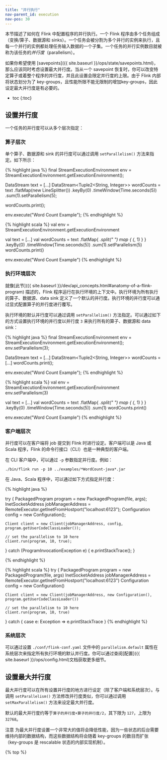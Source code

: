 ```yaml
---
title: "并行执行"
nav-parent_id: execution
nav-pos: 30
---
```

<!--
Licensed to the Apache Software Foundation (ASF) under one
or more contributor license agreements.  See the NOTICE file
distributed with this work for additional information
regarding copyright ownership.  The ASF licenses this file
to you under the Apache License, Version 2.0 (the
"License"); you may not use this file except in compliance
with the License.  You may obtain a copy of the License at

  http://www.apache.org/licenses/LICENSE-2.0

Unless required by applicable law or agreed to in writing,
software distributed under the License is distributed on an
"AS IS" BASIS, WITHOUT WARRANTIES OR CONDITIONS OF ANY
KIND, either express or implied.  See the License for the
specific language governing permissions and limitations
under the License.
-->

本节描述了如何在 Flink 中配置程序的并行执行。一个 Flink 程序由多个任务组成（变换/算子、数据源和 sinks）。一个任务会被分割为多个并行的实例来执行，且每一个并行的实例都处理任务输入数据的一个子集。一个任务的并行实例数目就被称为该任务的*并行度*（parallelism）。

如果你希望使用 [savepoints]({{ site.baseurl }}/ops/state/savepoints.html)，那么应该同时考虑设置最大并行度。当从一个 savepoint 恢复时，你可以改变特定算子或着整个程序的并行度，并且此设置会限定并行度的上限。由于 Flink 内部将状态划分为了 key-groups，且性能所限不能无限制的增加key-groups，因此设定最大并行度是有必要的。

* toc
{:toc}

## 设置并行度

一个任务的并行度可以从多个层次指定：

### 算子层次

单个算子、数据源和 sink 的并行度可以通过调用 `setParallelism()` 方法来指定。如下所示：

<div class="codetabs" markdown="1">
<div data-lang="java" markdown="1">
{% highlight java %}
final StreamExecutionEnvironment env = StreamExecutionEnvironment.getExecutionEnvironment();

DataStream<String> text = [...]
DataStream<Tuple2<String, Integer>> wordCounts = text
    .flatMap(new LineSplitter())
    .keyBy(0)
    .timeWindow(Time.seconds(5))
    .sum(1).setParallelism(5);

wordCounts.print();

env.execute("Word Count Example");
{% endhighlight %}
</div>
<div data-lang="scala" markdown="1">
{% highlight scala %}
val env = StreamExecutionEnvironment.getExecutionEnvironment

val text = [...]
val wordCounts = text
    .flatMap{ _.split(" ") map { (_, 1) } }
    .keyBy(0)
    .timeWindow(Time.seconds(5))
    .sum(1).setParallelism(5)
wordCounts.print()

env.execute("Word Count Example")
{% endhighlight %}
</div>
</div>

### 执行环境层次

就像[此节]({{ site.baseurl }}/dev/api_concepts.html#anatomy-of-a-flink-program) 描述的，Flink 程序运行在执行环境的上下文中。执行环境为所有执行的算子、数据源、data sink 定义了一个默认的并行度。执行环境的并行度可以通过显式配置算子的并行度进行覆写。

执行环境的默认并行度可以通过调用 `setParallelism()` 方法指定。可以通过如下的方式设置执行环境的并行度以并行度 `3` 来执行所有的算子、数据源和 data sink：

<div class="codetabs" markdown="1">
<div data-lang="java" markdown="1">
{% highlight java %}
final StreamExecutionEnvironment env = StreamExecutionEnvironment.getExecutionEnvironment();
env.setParallelism(3);

DataStream<String> text = [...]
DataStream<Tuple2<String, Integer>> wordCounts = [...]
wordCounts.print();

env.execute("Word Count Example");
{% endhighlight %}
</div>
<div data-lang="scala" markdown="1">
{% highlight scala %}
val env = StreamExecutionEnvironment.getExecutionEnvironment
env.setParallelism(3)

val text = [...]
val wordCounts = text
    .flatMap{ _.split(" ") map { (_, 1) } }
    .keyBy(0)
    .timeWindow(Time.seconds(5))
    .sum(1)
wordCounts.print()

env.execute("Word Count Example")
{% endhighlight %}
</div>
</div>

### 客户端层次

并行度可以在客户端将 job 提交到 Flink 时进行设定。客户端可以是 Java 或 Scala 程序，Flink 的命令行接口（CLI）也是一种典型的客户端。

在 CLI 客户端中，可以通过 `-p` 参数指定并行度。例如：

    ./bin/flink run -p 10 ../examples/*WordCount-java*.jar

在 Java、Scala 程序中，可以通过如下方式指定并行度：

<div class="codetabs" markdown="1">
<div data-lang="java" markdown="1">
{% highlight java %}

try {
    PackagedProgram program = new PackagedProgram(file, args);
    InetSocketAddress jobManagerAddress = RemoteExecutor.getInetFromHostport("localhost:6123");
    Configuration config = new Configuration();

    Client client = new Client(jobManagerAddress, config, program.getUserCodeClassLoader());

    // set the parallelism to 10 here
    client.run(program, 10, true);

} catch (ProgramInvocationException e) {
    e.printStackTrace();
}

{% endhighlight %}
</div>
<div data-lang="scala" markdown="1">
{% highlight scala %}
try {
    PackagedProgram program = new PackagedProgram(file, args)
    InetSocketAddress jobManagerAddress = RemoteExecutor.getInetFromHostport("localhost:6123")
    Configuration config = new Configuration()

    Client client = new Client(jobManagerAddress, new Configuration(), program.getUserCodeClassLoader())

    // set the parallelism to 10 here
    client.run(program, 10, true)

} catch {
    case e: Exception => e.printStackTrace
}
{% endhighlight %}
</div>
</div>


### 系统层次

可以通过设置 `./conf/flink-conf.yaml` 文件中的 `parallelism.default` 属性在系统层次来指定所有执行环境的默认并行度。你可以通过查阅[配置]({{ site.baseurl }}/ops/config.html)文档获取更多细节。

## 设置最大并行度

最大并行度可以在所有设置并行度的地方进行设定（除了客户端和系统层次）。与调用 `setParallelism()` 方法修改并行度类似，你可以通过调用 `setMaxParallelism()` 方法来设定最大并行度。

默认的最大并行度约等于`算子的并行度+算子的并行度/2`，其下限为 `127`，上限为 `32768`。

<span class="label label-danger">注意</span> 为最大并行度设置一个非常大的值将会降低性能，因为一些状态的后台需要维持内部的数据结构，而这些数据结构将会随着 key-groups 的数目而扩张（key-groups 是 rescalable 状态的内部实现机制）。


{% top %}
